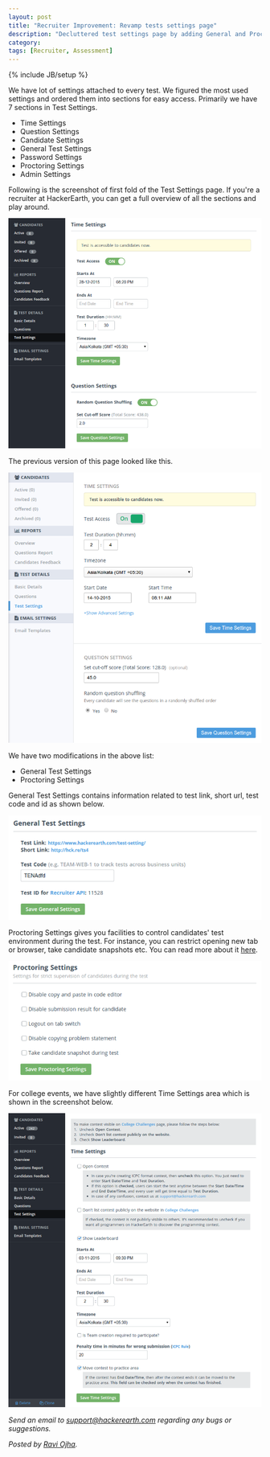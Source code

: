 ```yaml
---
layout: post
title: "Recruiter Improvement: Revamp tests settings page"
description: "Decluttered test settings page by adding General and Proctoring settings"
category:
tags: [Recruiter, Assessment]
---
```

{% include JB/setup %}

We have lot of settings attached to every test. We figured the most used settings and ordered them into sections for easy access.
Primarily we have 7 sections in Test Settings.

 - Time Settings
 - Question Settings
 - Candidate Settings
 - General Test Settings
 - Password Settings
 - Proctoring Settings
 - Admin Settings

Following is the screenshot of first fold of the Test Settings page. If you're a recruiter at HackerEarth, you can get a full overview of all the sections and play around.

<img src="/images/new-test-settings.png" />

The previous version of this page looked like this.

<img src="/images/old-test-settings.png" />

We have two modifications in the above list:

 - General Test Settings
 - Proctoring Settings

General Test Settings contains information related to test link, short url, test code and id as shown below.

<img src="/images/general-settings.png" />

Proctoring Settings gives you facilities to control candidates' test environment during the test. For instance, you can restrict opening new tab or browser, take candidate snapshots etc. You can read more about it [here](http://news.hackerearth.com/2015/12/01/strict-proctoring-settings-in-tests/).

<img src="/images/proctoring-settings.png" />

For college events, we have slightly different Time Settings area which is shown in the screenshot below.

<img src="/images/college-time-settings.png" />

*Send an email to support@hackerearth.com regarding any bugs or suggestions.*

*Posted by [Ravi Ojha](https://www.hackerearth.com/users/akatsuki/).*
